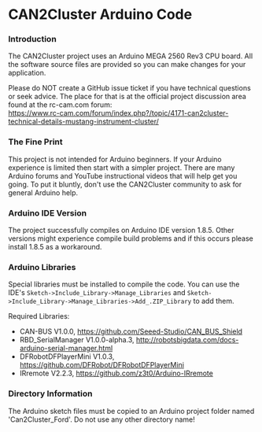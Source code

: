 # CAN2Cluster Arduino Code

### Introduction
The CAN2Cluster project uses an Arduino MEGA 2560 Rev3 CPU board. 
All the software source files are provided so you can make changes for your application. 

Please do NOT create a GitHub issue ticket if you have technical questions or seek advice. The place for 
that is at the official project discussion area found at the rc-cam.com forum:   
https://www.rc-cam.com/forum/index.php?/topic/4171-can2cluster-technical-details-mustang-instrument-cluster/

### The Fine Print
This project is not intended for Arduino beginners. If your Arduino experience is limited then start with a 
simpler project. There are many Arduino forums and YouTube instructional videos that will help get you going. 
To put it bluntly, don't use the CAN2Cluster community to ask for general Arduino help.

### Arduino IDE Version
The project successfully compiles on Arduino IDE version 1.8.5. Other versions might experience compile build problems and 
if this occurs please install 1.8.5 as a workaround.

### Arduino Libraries
Special libraries must be installed to compile the code. You can use the IDE's `Sketch->Include_Library->Manage_Libraries` and 
`Sketch->Include_Library->Manage_Libraries->Add_.ZIP_Library` to add them.

Required Libraries:
* CAN-BUS V1.0.0, https://github.com/Seeed-Studio/CAN_BUS_Shield
* RBD_SerialManager V1.0.0-alpha.3, http://robotsbigdata.com/docs-arduino-serial-manager.html
* DFRobotDFPlayerMini V1.0.3, https://github.com/DFRobot/DFRobotDFPlayerMini
* IRremote V2.2.3, https://github.com/z3t0/Arduino-IRremote

### Directory Information
The Arduino sketch files must be copied to an Arduino project folder named 'Can2Cluster_Ford'. Do not use any other directory name!


